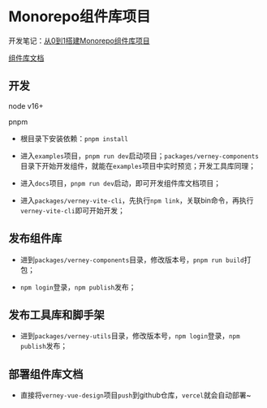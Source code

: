 # Monorepo组件库项目


开发笔记：[从0到1搭建Monorepo组件库项目](http://123.57.172.182/blog/skills/vue/vue-design.html)

[组件库文档](https://verney-vue-design-verneyzhou.vercel.app/)

## 开发

node v16+

pnpm


- 根目录下安装依赖：`pnpm install`

- 进入`examples`项目，`pnpm run dev`启动项目；`packages/verney-components`目录下开始开发组件，就能在`examples`项目中实时预览；开发工具库同理；

- 进入`docs`项目，`pnpm run dev`启动，即可开发组件库文档项目；

- 进入`packages/verney-vite-cli`，先执行`npm link`，关联bin命令，再执行`verney-vite-cli`即可开始开发；


## 发布组件库


- 进到`packages/verney-components`目录，修改版本号，`pnpm run build`打包；

- `npm login`登录，`npm publish`发布；



## 发布工具库和脚手架

- 进到`packages/verney-utils`目录，修改版本号，`npm login`登录，`npm publish`发布；



## 部署组件库文档

- 直接将`verney-vue-design`项目`push`到github仓库，`vercel`就会自动部署~

